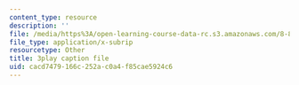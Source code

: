 ```yaml
---
content_type: resource
description: ''
file: /media/https%3A/open-learning-course-data-rc.s3.amazonaws.com/8-851-effective-field-theory-spring-2013/cacd7479166c252ac0a4f85cae5924c6_TcNXre5Ea6Y.srt
file_type: application/x-subrip
resourcetype: Other
title: 3play caption file
uid: cacd7479-166c-252a-c0a4-f85cae5924c6
---
```


